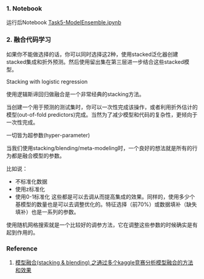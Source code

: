 ### 1. Notebook ###

运行后Notebook [Task5-ModelEnsemble.ipynb](https://github.com/frankyangdev/DataMining-Learning/blob/main/WisdomOcean/Task5-ModelEnsemble.ipynb)


### 2. 融合代码学习 ###


如果你不能做选择的话，你可以同时选择这2种，使用stacked泛化器创建stacked集成和折外预测。然后使用留出集在第三层进一步结合这些stacked模型。

Stacking with logistic regression

使用逻辑斯谛回归做融合是一个非常经典的stacking方法。

当创建一个用于预测的测试集时，你可以一次性完成该操作，或者利用折外估计的模型(out-of-fold predictors)完成。当然为了减少模型和代码的复杂性，更倾向于一次性完成。

一切皆为超参数(hyper-parameter)

当我们使用stacking/blending/meta-modeling时，一个良好的想法就是所有的行为都是融合模型的参数。

比如说：

* 不标准化数据
* 使用z标准化
* 使用0-1标准化
这些都是可以去调从而提高集成的效果。同样的，使用多少个基模型的数量也是可以去调整优化的。特征选择（前70%）或数据填补（缺失填补）也是一系列的参数。

使用随机网格搜索就是一个比较好的调参方法，它在调整这些参数的时候确实是有起到作用的。






### Reference ###

1. [模型融合(stacking & blending) 之通过多个kaggle竞赛分析模型融合的方法和效果](https://blog.csdn.net/m0_37870649/article/details/104409760)
